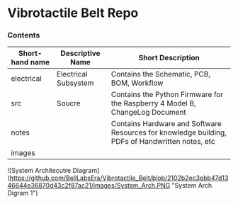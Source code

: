 # Vibrotactile Belt Repo
### Contents
Short-hand name | Descriptive Name | Short Description
--------- | ---------------------- | -----------------
electrical | Electrical Subsystem | Contains the Schematic, PCB, BOM, Workflow
src | Soucre | Contains the Python Firmware for the Raspberry 4 Model B, ChangeLog Document
notes | | Contains Hardware and Software Resources for knowledge building, PDFs of Handwritten notes, etc
images | | 
![System Architecutre Diagram] (https://github.com/BellLabsEra/Vibrotactile_Belt/blob/2102b2ec3ebb47d1346644e36870d43c2f87ac21/images/System_Arch.PNG "System Arch Digram 1")
